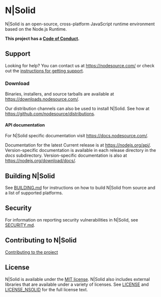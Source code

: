 # N|Solid

N|Solid is an open-source, cross-platform JavaScript runtime environment based
on the Node.js Runtime.

**This project has a [Code of Conduct](CODE_OF_CONDUCT.md).**

## Support

Looking for help? You can contact us at <https://nodesource.com/> or check out
the [instructions for getting support](.github/SUPPORT.md).

### Download

Binaries, installers, and source tarballs are available at
<https://downloads.nodesource.com/>.

Our distribution channels can also be used to install N|Solid. See how at
<https://github.com/nodesource/distributions>.

#### API documentation

For N|Solid specific documentation visit <https://docs.nodesource.com/>.

Documentation for the latest Current release is at <https://nodejs.org/api/>.
Version-specific documentation is available in each release directory in the
_docs_ subdirectory. Version-specific documentation is also at
<https://nodejs.org/download/docs/>.

## Building N|Solid

See [BUILDING.md](BUILDING.md) for instructions on how to build N|Solid from
source and a list of supported platforms.

## Security

For information on reporting security vulnerabilities in N|Solid, see
[SECURITY.md](./SECURITY.md).

## Contributing to N|Solid

[Contributing to the project][]

## License

N|Solid is available under the
[MIT license](https://opensource.org/licenses/MIT). N|Solid also includes
external libraries that are available under a variety of licenses. See
[LICENSE](LICENSE) and [LICENSE\_NSOLID](LICENSE_NSOLID) for the full license
text.

[Contributing to the project]: CONTRIBUTING.md
